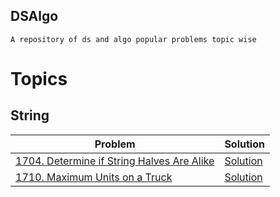 DSAlgo
-------
`A repository of ds and algo popular problems topic wise `

# Topics

## String


| Problem | Solution |
|---------|----------|
| [1704. Determine if String Halves Are Alike](https://leetcode.com/problems/determine-if-string-halves-are-alike/) | [Solution](string/strFreqMatch.md)| 
|[1710. Maximum Units on a Truck](https://leetcode.com/problems/maximum-units-on-a-truck/)| [Solution](Greedy/maxUnitsTruck.md)|

